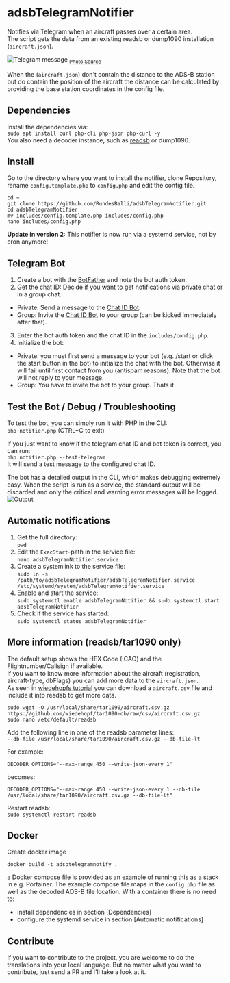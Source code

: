 # adsbTelegramNotifier
Notifies via Telegram when an aircraft passes over a certain area.  
The script gets the data from an existing readsb or dump1090 installation (`aircraft.json`).

<img src="/screenshots/telegramMessage.png" alt="Telegram message">  
<sub><a href="https://www.planespotters.net/photo/1304779/9m-mub-malaysia-airlines-airbus-a330-223f" title="Photo Source">Photo Source</a></sub>


When the (`aircraft.json`) don't contain the distance to the ADS-B station but do contain the position of the aircraft the distance can be calculated by providing the base station coordinates in the config file.

## Dependencies
Install the dependencies via:  
`sudo apt install curl php-cli php-json php-curl -y`  
You also need a decoder instance, such as [readsb](https://github.com/wiedehopf/adsb-wiki/wiki/Raspbian-Lite%3A-ADS-B-receiver) or dump1090.

## Install
Go to the directory where you want to install the notifier, clone Repository, rename `config.template.php` to `config.php` and edit the config file.
```shell
cd ~
git clone https://github.com/RundesBalli/adsbTelegramNotifier.git
cd adsbTelegramNotifier
mv includes/config.template.php includes/config.php
nano includes/config.php
```
**Update in version 2:** This notifier is now run via a systemd service, not by cron anymore!

## Telegram Bot
1. Create a bot with the [BotFather](https://t.me/BotFather) and note the bot auth token.
2. Get the chat ID: Decide if you want to get notifications via private chat or in a group chat.
  * Private: Send a message to the [Chat ID Bot](https://t.me/rb_chatId_bot).
  * Group: Invite the [Chat ID Bot](https://t.me/rb_chatId_bot) to your group (can be kicked immediately after that).
3. Enter the bot auth token and the chat ID in the `includes/config.php`.
4. Initialize the bot:
  * Private: you must first send a message to your bot (e.g. /start or click the start button in the bot) to initialize the chat with the bot. Otherwise it will fail until first contact from you (antispam reasons). Note that the bot will not reply to your message.
  * Group: You have to invite the bot to your group. Thats it.

## Test the Bot / Debug / Troubleshooting
To test the bot, you can simply run it with PHP in the CLI:  
`php notifier.php` (CTRL+C to exit)

If you just want to know if the telegram chat ID and bot token is correct, you can run:  
`php notifier.php --test-telegram`  
It will send a test message to the configured chat ID.

The bot has a detailed output in the CLI, which makes debugging extremely easy. When the script is run as a service, the standard output will be discarded and only the critical and warning error messages will be logged.  
<img src="/screenshots/output.png" alt="Output">  

## Automatic notifications
1. Get the full directory:  
`pwd`
2. Edit the `ExecStart`-path in the service file:  
`nano adsbTelegramNotifier.service`
3. Create a systemlink to the service file:  
`sudo ln -s /path/to/adsbTelegramNotifier/adsbTelegramNotifier.service /etc/systemd/system/adsbTelegramNotifier.service`
4. Enable and start the service:  
`sudo systemctl enable adsbTelegramNotifier && sudo systemctl start adsbTelegramNotifier`
5. Check if the service has started:  
`sudo systemctl status adsbTelegramNotifier`

## More information (readsb/tar1090 only)
The default setup shows the HEX Code (ICAO) and the Flightnumber/Callsign if available.  
If you want to know more information about the aircraft (registration, aircraft-type, dbFlags) you can add more data to the `aircraft.json`.  
As seen in [wiedehopfs tutorial](https://github.com/wiedehopf/tar1090#0800-destroy-sd-card) you can download a `aircraft.csv` file and include it into readsb to get more data.  
```shell
sudo wget -O /usr/local/share/tar1090/aircraft.csv.gz https://github.com/wiedehopf/tar1090-db/raw/csv/aircraft.csv.gz
sudo nano /etc/default/readsb
```
Add the following line in one of the readsb parameter lines:  
`--db-file /usr/local/share/tar1090/aircraft.csv.gz --db-file-lt`  

For example:
```
DECODER_OPTIONS="--max-range 450 --write-json-every 1"
```
becomes:  
```
DECODER_OPTIONS="--max-range 450 --write-json-every 1 --db-file /usr/local/share/tar1090/aircraft.csv.gz --db-file-lt"
```

Restart readsb:  
`sudo systemctl restart readsb`

## Docker
Create docker image

`docker build -t adsbtelegramnotify .`

a Docker compose file is provided as an example of running this as a stack in e.g. Portainer. 
The example compose file maps in the `config.php` file as well as the decoded ADS-B file location.
With a container there is no need to:
- install dependencies in section [Dependencies]
- configure the systemd service in section [Automatic notifications]

## Contribute
If you want to contribute to the project, you are welcome to do the translations into your local language. But no matter what you want to contribute, just send a PR and I'll take a look at it.
